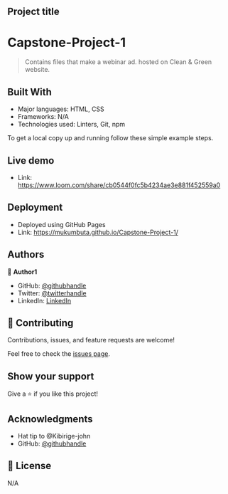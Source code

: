 ## Project title
# Capstone-Project-1
> Contains files that make a webinar ad. hosted on Clean & Green website.



## Built With

- Major languages: HTML, CSS
- Frameworks: N/A
- Technologies used: Linters, Git, npm


To get a local copy up and running follow these simple example steps.

## Live demo
- Link: https://www.loom.com/share/cb0544f0fc5b4234ae3e881f452559a0


## Deployment
- Deployed using GitHub Pages
- Link: https://mukumbuta.github.io/Capstone-Project-1/

## Authors

👤 **Author1**

- GitHub: [@githubhandle](https://github.com/Mukumbuta)
- Twitter: [@twitterhandle](https://twitter.com/Mukumbuta8)
- LinkedIn: [LinkedIn](https://linkedin.com/in/mukumbuta)


## 🤝 Contributing

Contributions, issues, and feature requests are welcome!

Feel free to check the [issues page](../../issues/).

## Show your support

Give a ⭐️ if you like this project!

## Acknowledgments

- Hat tip to @Kibirige-john 
- GitHub: [@githubhandle](https://github.com/John-Kibirige)


## 📝 License

N/A
